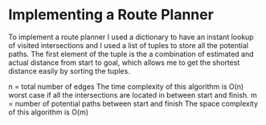 # Implementing a Route Planner

To implement a route planner I used a dictionary to have an instant lookup of visited intersections and I used a list of tuples to store all the potential paths. 
The first element of the tuple is the a combination of estimated and actual distance from start to goal, which allows me to get the shortest distance easily by sorting the tuples.

n = total number of edges
The time complexity of this algorithm is O(n) worst case if all the intersections are located in between start and finish.
m = number of potential paths between start and finish
The space complexity of this algorithm is O(m)

